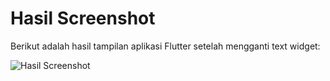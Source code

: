# Hasil Screenshot

Berikut adalah hasil tampilan aplikasi Flutter setelah mengganti text widget:

![Hasil Screenshot](images/02.png)
